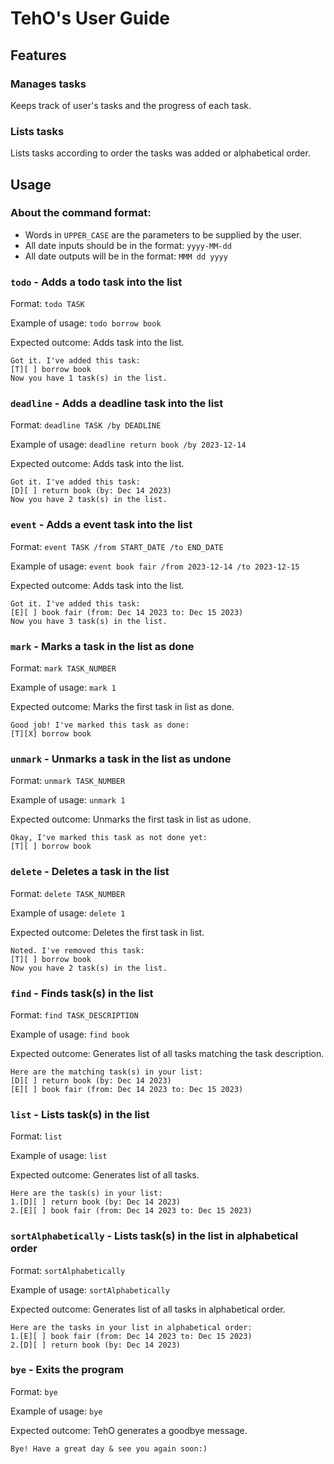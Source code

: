 # TehO's User Guide

## Features 

### Manages tasks

Keeps track of user's tasks and the progress of each task.

### Lists tasks

Lists tasks according to order the tasks was added or alphabetical order. 

## Usage

### About the command format:
- Words in `UPPER_CASE` are the parameters to be supplied by the user.
- All date inputs should be in the format: `yyyy-MM-dd`
- All date outputs will be in the format: `MMM dd yyyy`

### `todo` - Adds a todo task into the list

Format: `todo TASK`

Example of usage: `todo borrow book`

Expected outcome: Adds task into the list.
```
Got it. I've added this task:
[T][ ] borrow book
Now you have 1 task(s) in the list.
```
### `deadline` - Adds a deadline task into the list

Format: `deadline TASK /by DEADLINE`

Example of usage: `deadline return book /by 2023-12-14`

Expected outcome: Adds task into the list.
```
Got it. I've added this task:
[D][ ] return book (by: Dec 14 2023)
Now you have 2 task(s) in the list.
```

### `event` - Adds a event task into the list

Format: `event TASK /from START_DATE /to END_DATE`

Example of usage: `event book fair /from 2023-12-14 /to 2023-12-15`

Expected outcome: Adds task into the list.
```
Got it. I've added this task:
[E][ ] book fair (from: Dec 14 2023 to: Dec 15 2023)
Now you have 3 task(s) in the list.
```
### `mark` - Marks a task in the list as done

Format: `mark TASK_NUMBER`

Example of usage: `mark 1`

Expected outcome: Marks the first task in list as done.
```
Good job! I've marked this task as done:
[T][X] borrow book
```
### `unmark` - Unmarks a task in the list as undone

Format: `unmark TASK_NUMBER`

Example of usage: `unmark 1`

Expected outcome: Unmarks the first task in list as udone.
```
Okay, I've marked this task as not done yet:
[T][ ] borrow book
```

### `delete` - Deletes a task in the list

Format: `delete TASK_NUMBER`

Example of usage: `delete 1`

Expected outcome: Deletes the first task in list.
```
Noted. I've removed this task:
[T][ ] borrow book
Now you have 2 task(s) in the list.
```

### `find` - Finds task(s) in the list

Format: `find TASK_DESCRIPTION`

Example of usage: `find book`

Expected outcome: Generates list of all tasks matching the task description.
```
Here are the matching task(s) in your list:
[D][ ] return book (by: Dec 14 2023)
[E][ ] book fair (from: Dec 14 2023 to: Dec 15 2023)
```

### `list` - Lists task(s) in the list

Format: `list`

Example of usage: `list`

Expected outcome: Generates list of all tasks.
```
Here are the task(s) in your list:
1.[D][ ] return book (by: Dec 14 2023)
2.[E][ ] book fair (from: Dec 14 2023 to: Dec 15 2023)
```

### `sortAlphabetically` - Lists task(s) in the list in alphabetical order

Format: `sortAlphabetically`

Example of usage: `sortAlphabetically`

Expected outcome: Generates list of all tasks in alphabetical order.
```
Here are the tasks in your list in alphabetical order:
1.[E][ ] book fair (from: Dec 14 2023 to: Dec 15 2023)
2.[D][ ] return book (by: Dec 14 2023)
```
### `bye` - Exits the program

Format: `bye`

Example of usage: `bye`

Expected outcome: TehO generates a goodbye message. 
```
Bye! Have a great day & see you again soon:)
```